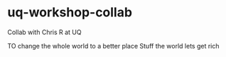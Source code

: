 # uq-workshop-collab
Collab with Chris R at UQ

TO change the whole world to a better place
Stuff the world lets get rich